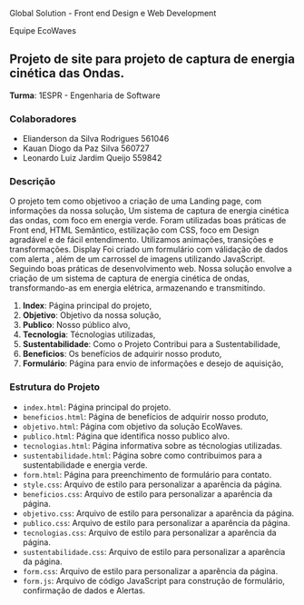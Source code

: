 Global Solution - Front end Design e Web Development

Equipe EcoWaves

## Projeto de site para projeto de captura de energia cinética das Ondas.

**Turma**: 1ESPR - Engenharia de Software

### Colaboradores

- Elianderson da Silva Rodrigues 561046
- Kauan Diogo da Paz Silva 560727
- Leonardo Luiz Jardim Queijo 559842

### Descrição

O projeto tem como objetivoo a criação de uma Landing page, com informações da nossa solução, Um sistema de captura de energia cinética das ondas, com foco em energia verde.
Foram utilizadas boas práticas de Front end, HTML Semântico, estilização com CSS, foco em Design agradável e de fácil entendimento. Utilizamos animações, transições e transformações.
Display
Foi criado um formulário com válidação de dados com alerta , além de um carrossel de imagens utilizando JavaScript. Seguindo boas práticas de desenvolvimento web.
Nossa solução envolve a criação de um sistema de captura de energia cinética de ondas, transformando-as em energia elétrica, armazenando e transmitindo.

1. **Index**: Página principal do projeto, 
2. **Objetivo**: Objetivo da nossa solução,
3. **Publico**: Nosso público alvo,
4. **Tecnologia**: Técnologias utilizadas,
5. **Sustentabilidade**: Como o Projeto Contribui para a Sustentabilidade,
6. **Beneficios**: Os benefícios de adquirir nosso produto,
7. **Formulário**: Página para envio de informações e desejo de aquisição,

### Estrutura do Projeto

- `index.html`: Página principal do projeto.
- `beneficios.html`: Página de benefícios de adquirir nosso produto,
- `objetivo.html`: Página com objetivo da solução EcoWaves.
- `publico.html`: Página que identifica nosso publico alvo.
- `tecnologias.html`: Página informativa sobre as técnologias utilizadas.
- `sustentabilidade.html`: Página sobre como contribuimos para a sustentabilidade e energia verde.
- `form.html`: Página para preenchimento de formulário para contato.
- `style.css`: Arquivo de estilo para personalizar a aparência da página.
- `beneficios.css`: Arquivo de estilo para personalizar a aparência da página.
- `objetivo.css`: Arquivo de estilo para personalizar a aparência da página.
- `publico.css`: Arquivo de estilo para personalizar a aparência da página.
- `tecnologias.css`: Arquivo de estilo para personalizar a aparência da página.
- `sustentabilidade.css`: Arquivo de estilo para personalizar a aparência da página.
- `form.css`: Arquivo de estilo para personalizar a aparência da página.
- `form.js`: Arquivo de código JavaScript para construção de formulário, confirmação de dados e Alertas.
